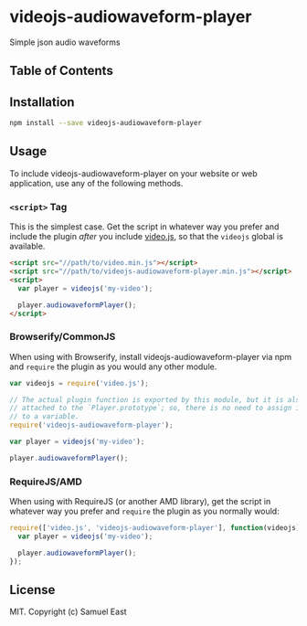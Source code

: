 # videojs-audiowaveform-player

Simple json audio waveforms

## Table of Contents

<!-- START doctoc -->
<!-- END doctoc -->
## Installation

```sh
npm install --save videojs-audiowaveform-player
```

## Usage

To include videojs-audiowaveform-player on your website or web application, use any of the following methods.

### `<script>` Tag

This is the simplest case. Get the script in whatever way you prefer and include the plugin _after_ you include [video.js][videojs], so that the `videojs` global is available.

```html
<script src="//path/to/video.min.js"></script>
<script src="//path/to/videojs-audiowaveform-player.min.js"></script>
<script>
  var player = videojs('my-video');

  player.audiowaveformPlayer();
</script>
```

### Browserify/CommonJS

When using with Browserify, install videojs-audiowaveform-player via npm and `require` the plugin as you would any other module.

```js
var videojs = require('video.js');

// The actual plugin function is exported by this module, but it is also
// attached to the `Player.prototype`; so, there is no need to assign it
// to a variable.
require('videojs-audiowaveform-player');

var player = videojs('my-video');

player.audiowaveformPlayer();
```

### RequireJS/AMD

When using with RequireJS (or another AMD library), get the script in whatever way you prefer and `require` the plugin as you normally would:

```js
require(['video.js', 'videojs-audiowaveform-player'], function(videojs) {
  var player = videojs('my-video');

  player.audiowaveformPlayer();
});
```

## License

MIT. Copyright (c) Samuel East


[videojs]: http://videojs.com/
